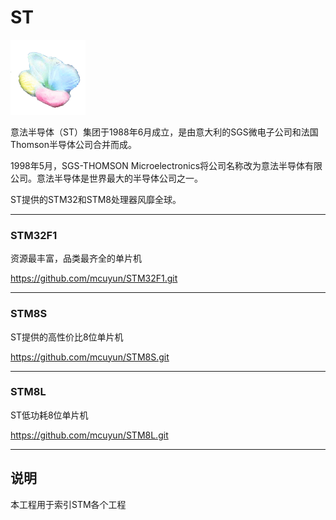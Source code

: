 ﻿
# ST

[![sites](docs/mcuyun.png)](http://www.mcuyun.com)

意法半导体（ST）集团于1988年6月成立，是由意大利的SGS微电子公司和法国Thomson半导体公司合并而成。

1998年5月，SGS-THOMSON Microelectronics将公司名称改为意法半导体有限公司。意法半导体是世界最大的半导体公司之一。

ST提供的STM32和STM8处理器风靡全球。

---

### STM32F1

资源最丰富，品类最齐全的单片机

https://github.com/mcuyun/STM32F1.git

---

### STM8S

ST提供的高性价比8位单片机

https://github.com/mcuyun/STM8S.git

---

### STM8L

ST低功耗8位单片机

https://github.com/mcuyun/STM8L.git

---

## 说明

本工程用于索引STM各个工程


